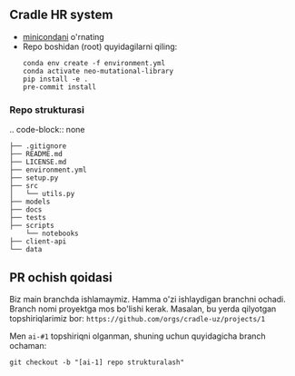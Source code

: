 ## Cradle HR system
- [minicondani](https://docs.conda.io/en/latest/miniconda.html) o'rnating
- Repo boshidan (root) quyidagilarni qiling: 
    ```shell
    conda env create -f environment.yml
    conda activate neo-mutational-library
    pip install -e .
    pre-commit install
    ```

### Repo strukturasi    
.. code-block:: none

    ├── .gitignore
    ├── README.md
    ├── LICENSE.md
    ├── environment.yml
    ├── setup.py
    ├── src
    │   └── utils.py
    ├── models
    ├── docs
    ├── tests
    ├── scripts
        └── notebooks
    ├── client-api
    └── data


## PR ochish qoidasi
Biz main branchda ishlamaymiz. Hamma o'zi ishlaydigan branchni ochadi. 
Branch nomi proyektga mos bo'lishi kerak. 
Masalan, bu yerda qilyotgan topshiriqlarimiz bor:
`https://github.com/orgs/cradle-uz/projects/1`

Men `ai-#1` topshiriqni olganman, shuning uchun quyidagicha branch ochaman: 

```shell
git checkout -b "[ai-1] repo strukturalash"
```


